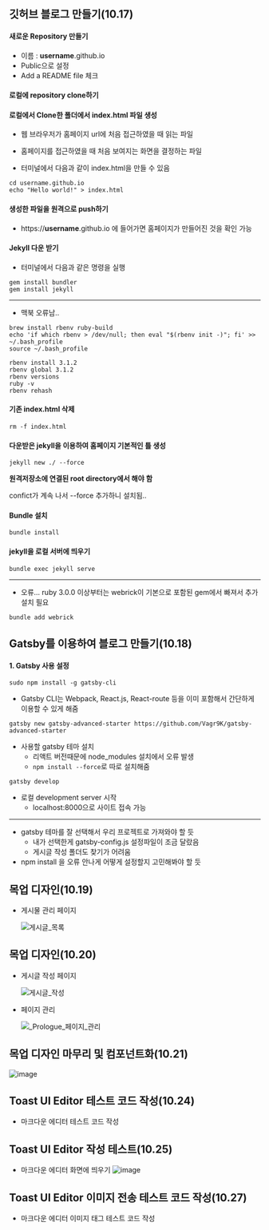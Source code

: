 ## 깃허브 블로그 만들기(10.17)



#### 새로운 Repository 만들기

- 이름 : **username**.github.io
- Public으로 설정
- Add a README file 체크



#### 로컬에 repository clone하기



#### 로컬에서 Clone한 폴더에서 index.html 파일 생성

- 웹 브라우저가 홈페이지 url에 처음 접근하였을 때 읽는 파일
- 홈페이지를 접근하였을 때 처음 보여지는 화면을 결정하는 파일



- 터미널에서 다음과 같이 index.html을 만들 수 있음

```
cd username.github.io
echo "Hello world!" > index.html
```



#### 생성한 파일을 원격으로 push하기

- https://**username**.github.io 에 들어가면 홈페이지가 만들어진 것을 확인 가능



#### Jekyll 다운 받기

- 터미널에서 다음과 같은 명령을 실행

```
gem install bundler
gem install jekyll
```

-------------------

- 맥북 오류남..

```
brew install rbenv ruby-build
echo 'if which rbenv > /dev/null; then eval "$(rbenv init -)"; fi' >> ~/.bash_profile
source ~/.bash_profile

rbenv install 3.1.2
rbenv global 3.1.2
rbenv versions
ruby -v
rbenv rehash
```



#### 기존 index.html 삭제

```
rm -f index.html
```



#### 다운받은 jekyll을 이용하여 홈페이지 기본적인 틀 생성

```
jekyll new ./ --force
```

**원격저장소에 연결된 root directory에서 해야 함**

confict가 계속 나서 --force 추가하니 설치됨..



#### Bundle 설치

```
bundle install
```



#### jekyll을 로컬 서버에 띄우기

```
bundle exec jekyll serve
```

------

- 오류... ruby 3.0.0 이상부터는 webrick이 기본으로 포함된 gem에서 빠져서 추가 설치 필요

```
bundle add webrick
```



## Gatsby를 이용하여 블로그 만들기(10.18)



#### 1. Gatsby 사용 설정

```
sudo npm install -g gatsby-cli
```

- Gatsby CLI는 Webpack, React.js, React-route 등을 이미 포함해서 간단하게 이용할 수 있게 해줌



```
gatsby new gatsby-advanced-starter https://github.com/Vagr9K/gatsby-advanced-starter
```

- 사용할 gatsby 테마 설치
  - 리액트 버전때문에 node_modules 설치에서 오류 발생
  - `npm install --force`로 따로 설치해줌



```
gatsby develop
```

- 로컬 development server 시작
  - localhost:8000으로 사이트 접속 가능



---------

- gatsby 테마를 잘 선택해서 우리 프로젝트로 가져와야 할 듯
  - 내가 선택한게 gatsby-config.js 설정파일이 조금 달랐음
  - 게시글 작성 폴더도 찾기가 어려움
- npm install 을 오류 안나게 어떻게 설정할지 고민해봐야 할 듯



## 목업 디자인(10.19)



- 게시물 관리 페이지

  ![게시글_목록](/uploads/f8c616142da3edea437552f777a57b8f/게시글_목록.png)


## 목업 디자인(10.20)



- 게시글 작성 페이지

  ![게시글_작성](/uploads/362f5ff9332b2c23eb21a3e5b7edf724/게시글_작성.png)



- 페이지 관리

  ![_Prologue_페이지_관리](/uploads/777ec40ad6e73adc94d7ab18cb37bcf3/_Prologue_페이지_관리.png)

## 목업 디자인 마무리 및 컴포넌트화(10.21)
  ![image](/uploads/c3403134e7f25f6921a180429db9eb0a/image.png)



## Toast UI Editor 테스트 코드 작성(10.24)

- 마크다운 에디터 테스트 코드 작성


## Toast UI Editor 작성 테스트(10.25)

  - 마크다운 에디터 화면에 띄우기
    ![image](/uploads/fc84199539f9183bbd68ba0c8fbab09a/image.png)



## Toast UI Editor 이미지 전송 테스트 코드 작성(10.27)
  - 마크다운 에디터 이미지 태그 테스트 코드 작성
